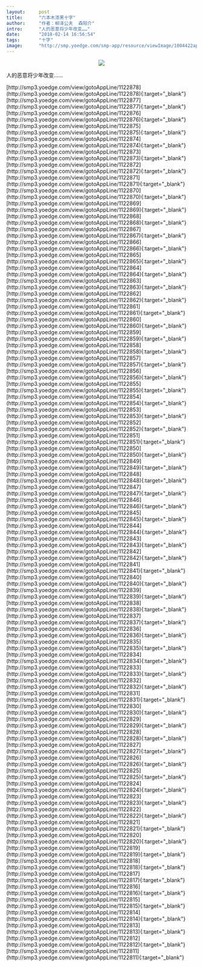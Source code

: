 ```yaml
---
layout:     post
title:      "六本木漆黑十字"
author:     "作者：柳泽公夫  森阳介"
intro:      "人的恶意将少年改变……"
date:       "2018-02-14 16:56:54"
tags:       "十字"
image:      "http://smp.yoedge.com/smp-app/resource/viewImage/1004422appline.png"
---
```

<div style="text-align: center">
<p><img src="http://smp.yoedge.com/smp-app/resource/viewImage/1004422appline.png"/></p>
</div>
<p class="post-meta">
<span>人的恶意将少年改变……</span>
</p>
[http://smp3.yoedge.com/view/gotoAppLine/1122878](http://smp3.yoedge.com/view/gotoAppLine/1122878){:target="_blank"}
[http://smp3.yoedge.com/view/gotoAppLine/1122877](http://smp3.yoedge.com/view/gotoAppLine/1122877){:target="_blank"}
[http://smp3.yoedge.com/view/gotoAppLine/1122876](http://smp3.yoedge.com/view/gotoAppLine/1122876){:target="_blank"}
[http://smp3.yoedge.com/view/gotoAppLine/1122875](http://smp3.yoedge.com/view/gotoAppLine/1122875){:target="_blank"}
[http://smp3.yoedge.com/view/gotoAppLine/1122874](http://smp3.yoedge.com/view/gotoAppLine/1122874){:target="_blank"}
[http://smp3.yoedge.com/view/gotoAppLine/1122873](http://smp3.yoedge.com/view/gotoAppLine/1122873){:target="_blank"}
[http://smp3.yoedge.com/view/gotoAppLine/1122872](http://smp3.yoedge.com/view/gotoAppLine/1122872){:target="_blank"}
[http://smp3.yoedge.com/view/gotoAppLine/1122871](http://smp3.yoedge.com/view/gotoAppLine/1122871){:target="_blank"}
[http://smp3.yoedge.com/view/gotoAppLine/1122870](http://smp3.yoedge.com/view/gotoAppLine/1122870){:target="_blank"}
[http://smp3.yoedge.com/view/gotoAppLine/1122869](http://smp3.yoedge.com/view/gotoAppLine/1122869){:target="_blank"}
[http://smp3.yoedge.com/view/gotoAppLine/1122868](http://smp3.yoedge.com/view/gotoAppLine/1122868){:target="_blank"}
[http://smp3.yoedge.com/view/gotoAppLine/1122867](http://smp3.yoedge.com/view/gotoAppLine/1122867){:target="_blank"}
[http://smp3.yoedge.com/view/gotoAppLine/1122866](http://smp3.yoedge.com/view/gotoAppLine/1122866){:target="_blank"}
[http://smp3.yoedge.com/view/gotoAppLine/1122865](http://smp3.yoedge.com/view/gotoAppLine/1122865){:target="_blank"}
[http://smp3.yoedge.com/view/gotoAppLine/1122864](http://smp3.yoedge.com/view/gotoAppLine/1122864){:target="_blank"}
[http://smp3.yoedge.com/view/gotoAppLine/1122863](http://smp3.yoedge.com/view/gotoAppLine/1122863){:target="_blank"}
[http://smp3.yoedge.com/view/gotoAppLine/1122862](http://smp3.yoedge.com/view/gotoAppLine/1122862){:target="_blank"}
[http://smp3.yoedge.com/view/gotoAppLine/1122861](http://smp3.yoedge.com/view/gotoAppLine/1122861){:target="_blank"}
[http://smp3.yoedge.com/view/gotoAppLine/1122860](http://smp3.yoedge.com/view/gotoAppLine/1122860){:target="_blank"}
[http://smp3.yoedge.com/view/gotoAppLine/1122859](http://smp3.yoedge.com/view/gotoAppLine/1122859){:target="_blank"}
[http://smp3.yoedge.com/view/gotoAppLine/1122858](http://smp3.yoedge.com/view/gotoAppLine/1122858){:target="_blank"}
[http://smp3.yoedge.com/view/gotoAppLine/1122857](http://smp3.yoedge.com/view/gotoAppLine/1122857){:target="_blank"}
[http://smp3.yoedge.com/view/gotoAppLine/1122856](http://smp3.yoedge.com/view/gotoAppLine/1122856){:target="_blank"}
[http://smp3.yoedge.com/view/gotoAppLine/1122855](http://smp3.yoedge.com/view/gotoAppLine/1122855){:target="_blank"}
[http://smp3.yoedge.com/view/gotoAppLine/1122854](http://smp3.yoedge.com/view/gotoAppLine/1122854){:target="_blank"}
[http://smp3.yoedge.com/view/gotoAppLine/1122853](http://smp3.yoedge.com/view/gotoAppLine/1122853){:target="_blank"}
[http://smp3.yoedge.com/view/gotoAppLine/1122852](http://smp3.yoedge.com/view/gotoAppLine/1122852){:target="_blank"}
[http://smp3.yoedge.com/view/gotoAppLine/1122851](http://smp3.yoedge.com/view/gotoAppLine/1122851){:target="_blank"}
[http://smp3.yoedge.com/view/gotoAppLine/1122850](http://smp3.yoedge.com/view/gotoAppLine/1122850){:target="_blank"}
[http://smp3.yoedge.com/view/gotoAppLine/1122849](http://smp3.yoedge.com/view/gotoAppLine/1122849){:target="_blank"}
[http://smp3.yoedge.com/view/gotoAppLine/1122848](http://smp3.yoedge.com/view/gotoAppLine/1122848){:target="_blank"}
[http://smp3.yoedge.com/view/gotoAppLine/1122847](http://smp3.yoedge.com/view/gotoAppLine/1122847){:target="_blank"}
[http://smp3.yoedge.com/view/gotoAppLine/1122846](http://smp3.yoedge.com/view/gotoAppLine/1122846){:target="_blank"}
[http://smp3.yoedge.com/view/gotoAppLine/1122845](http://smp3.yoedge.com/view/gotoAppLine/1122845){:target="_blank"}
[http://smp3.yoedge.com/view/gotoAppLine/1122844](http://smp3.yoedge.com/view/gotoAppLine/1122844){:target="_blank"}
[http://smp3.yoedge.com/view/gotoAppLine/1122843](http://smp3.yoedge.com/view/gotoAppLine/1122843){:target="_blank"}
[http://smp3.yoedge.com/view/gotoAppLine/1122842](http://smp3.yoedge.com/view/gotoAppLine/1122842){:target="_blank"}
[http://smp3.yoedge.com/view/gotoAppLine/1122841](http://smp3.yoedge.com/view/gotoAppLine/1122841){:target="_blank"}
[http://smp3.yoedge.com/view/gotoAppLine/1122840](http://smp3.yoedge.com/view/gotoAppLine/1122840){:target="_blank"}
[http://smp3.yoedge.com/view/gotoAppLine/1122839](http://smp3.yoedge.com/view/gotoAppLine/1122839){:target="_blank"}
[http://smp3.yoedge.com/view/gotoAppLine/1122838](http://smp3.yoedge.com/view/gotoAppLine/1122838){:target="_blank"}
[http://smp3.yoedge.com/view/gotoAppLine/1122837](http://smp3.yoedge.com/view/gotoAppLine/1122837){:target="_blank"}
[http://smp3.yoedge.com/view/gotoAppLine/1122836](http://smp3.yoedge.com/view/gotoAppLine/1122836){:target="_blank"}
[http://smp3.yoedge.com/view/gotoAppLine/1122835](http://smp3.yoedge.com/view/gotoAppLine/1122835){:target="_blank"}
[http://smp3.yoedge.com/view/gotoAppLine/1122834](http://smp3.yoedge.com/view/gotoAppLine/1122834){:target="_blank"}
[http://smp3.yoedge.com/view/gotoAppLine/1122833](http://smp3.yoedge.com/view/gotoAppLine/1122833){:target="_blank"}
[http://smp3.yoedge.com/view/gotoAppLine/1122832](http://smp3.yoedge.com/view/gotoAppLine/1122832){:target="_blank"}
[http://smp3.yoedge.com/view/gotoAppLine/1122831](http://smp3.yoedge.com/view/gotoAppLine/1122831){:target="_blank"}
[http://smp3.yoedge.com/view/gotoAppLine/1122830](http://smp3.yoedge.com/view/gotoAppLine/1122830){:target="_blank"}
[http://smp3.yoedge.com/view/gotoAppLine/1122829](http://smp3.yoedge.com/view/gotoAppLine/1122829){:target="_blank"}
[http://smp3.yoedge.com/view/gotoAppLine/1122828](http://smp3.yoedge.com/view/gotoAppLine/1122828){:target="_blank"}
[http://smp3.yoedge.com/view/gotoAppLine/1122827](http://smp3.yoedge.com/view/gotoAppLine/1122827){:target="_blank"}
[http://smp3.yoedge.com/view/gotoAppLine/1122826](http://smp3.yoedge.com/view/gotoAppLine/1122826){:target="_blank"}
[http://smp3.yoedge.com/view/gotoAppLine/1122825](http://smp3.yoedge.com/view/gotoAppLine/1122825){:target="_blank"}
[http://smp3.yoedge.com/view/gotoAppLine/1122824](http://smp3.yoedge.com/view/gotoAppLine/1122824){:target="_blank"}
[http://smp3.yoedge.com/view/gotoAppLine/1122823](http://smp3.yoedge.com/view/gotoAppLine/1122823){:target="_blank"}
[http://smp3.yoedge.com/view/gotoAppLine/1122822](http://smp3.yoedge.com/view/gotoAppLine/1122822){:target="_blank"}
[http://smp3.yoedge.com/view/gotoAppLine/1122821](http://smp3.yoedge.com/view/gotoAppLine/1122821){:target="_blank"}
[http://smp3.yoedge.com/view/gotoAppLine/1122820](http://smp3.yoedge.com/view/gotoAppLine/1122820){:target="_blank"}
[http://smp3.yoedge.com/view/gotoAppLine/1122819](http://smp3.yoedge.com/view/gotoAppLine/1122819){:target="_blank"}
[http://smp3.yoedge.com/view/gotoAppLine/1122818](http://smp3.yoedge.com/view/gotoAppLine/1122818){:target="_blank"}
[http://smp3.yoedge.com/view/gotoAppLine/1122817](http://smp3.yoedge.com/view/gotoAppLine/1122817){:target="_blank"}
[http://smp3.yoedge.com/view/gotoAppLine/1122816](http://smp3.yoedge.com/view/gotoAppLine/1122816){:target="_blank"}
[http://smp3.yoedge.com/view/gotoAppLine/1122815](http://smp3.yoedge.com/view/gotoAppLine/1122815){:target="_blank"}
[http://smp3.yoedge.com/view/gotoAppLine/1122814](http://smp3.yoedge.com/view/gotoAppLine/1122814){:target="_blank"}
[http://smp3.yoedge.com/view/gotoAppLine/1122813](http://smp3.yoedge.com/view/gotoAppLine/1122813){:target="_blank"}
[http://smp3.yoedge.com/view/gotoAppLine/1122812](http://smp3.yoedge.com/view/gotoAppLine/1122812){:target="_blank"}
[http://smp3.yoedge.com/view/gotoAppLine/1122811](http://smp3.yoedge.com/view/gotoAppLine/1122811){:target="_blank"}


